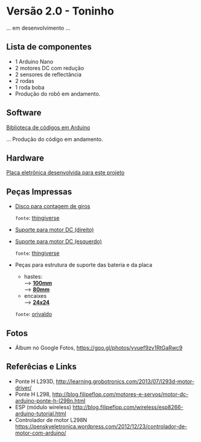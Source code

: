 
# Versão 2.0 - Toninho

... em desenvolvimento ... 

## Lista de componentes

* 1 Arduino Nano
* 2 motores DC com redução 
* 2 sensores de reflectância
* 2 rodas 
* 1 roda boba 
* Produção do robô em andamento.

## Software

[Biblioteca de códigos em Arduíno](https://github.com/orivaldosantana/GPRo/tree/master/URA/biblioteca_arduino/libURA)

... Produção do código em andamento.

## Hardware 
[Placa eletrônica desenvolvida para este projeto](https://github.com/mpsdantas/EducaIno)

## Peças Impressas 
* [Disco para contagem de giros](https://github.com/orivaldosantana/ProjetoURA/blob/master/toninho/Pecas_3D_STLs/contadorDeGiros/tachoDiscSmall.stl) 

    `fonte`: [thingiverse](http://www.thingiverse.com/thing:1460059)


* [Suporte para motor DC (direito) ](https://github.com/orivaldosantana/ProjetoURA/blob/master/toninho/Pecas_3D_STLs/suporteMotorDireito/motorMountMirrored.stl) 

* [Suporte para motor DC (esquerdo) ](https://github.com/orivaldosantana/ProjetoURA/blob/master/toninho/Pecas_3D_STLs/suporteMotorEsquerdo/motorMount.stl)

   `fonte`: [thingiverse](http://www.thingiverse.com/thing:1473508)

* Peças para estrutura de suporte das bateria e da placa   
    - hastes:  
       --> [**100mm**](https://github.com/orivaldosantana/ProjetoURA/blob/master/toninho/Pecas_3D_STLs/hastes/haste_100mm/hastes_inferiores_superiores.stl)  
       --> [**80mm**](https://github.com/orivaldosantana/ProjetoURA/blob/master/toninho/Pecas_3D_STLs/hastes/haste_80mm/haste_lateral_horizontais.stl)  
    - encaixes  
        --> [**24x24**](https://github.com/orivaldosantana/ProjetoURA/blob/master/toninho/Pecas_3D_STLs/Encaixe/encaixe_24_24.stl)
              
    `fonte`: [orivaldo](https://github.com/orivaldosantana/EstruturaURA/tree/master/stls/robo_rodas_maior) 

## Fotos 
* Álbum no Google Fotos, https://goo.gl/photos/yvuef9zv1RtGaRwc9

## Referêcias e Links 
* Ponte H L293D, http://learning.grobotronics.com/2013/07/l293d-motor-driver/  
* Ponte H L298, http://blog.filipeflop.com/motores-e-servos/motor-dc-arduino-ponte-h-l298n.html
* ESP (módulo wireless) http://blog.filipeflop.com/wireless/esp8266-arduino-tutorial.html 
* Controlador de motor L298N https://penskyeletronica.wordpress.com/2012/12/23/controlador-de-motor-com-arduino/

